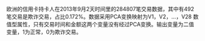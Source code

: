 欧洲的信用卡持卡人在2013年9月2天时间里的284807笔交易数据，其中有492笔交易是欺诈交易，占比0.172%。数据采用PCA变换映射为V1，V2，...，V28 数值型属性，只有交易时间和金额这两个变量没有经过PCA变换。输出变量为二值变量，1为正常，0为欺诈交易。
